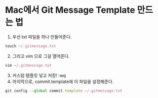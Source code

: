 # Mac에서 Git Message Template 만드는 법
1. 우선 txt 파일을 하나 만들어준다.
```javascript
touch ~/.gitmessage.txt
```
2. 그리고 vim 으로 그걸 열어준다.
```javascript
vim ~/.gitmessage.txt
```
3. 커스텀 템플릿 넣고 저장! :wq
4. 마지막으로, commit.template에 이 파일을 설정해준다.
```javascript
git config --global commit.template ~/.gitmessage.txt
```
